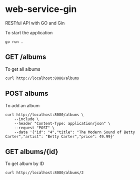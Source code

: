 # web-service-gin
RESTful API with GO and Gin

To start the application
```
go run .
```

## GET /albums
To get all albums
```
curl http://localhost:8080/albums
```

## POST albums
To add an album
```
curl http://localhost:8080/albums \
    --include \
    --header "Content-Type: application/json" \
    --request "POST" \
    --data '{"id": "4","title": "The Modern Sound of Betty Carter","artist": "Betty Carter","price": 49.99}'
```

## GET albums/{id}
To get album by ID
```
curl http://localhost:8080/albums/2
```